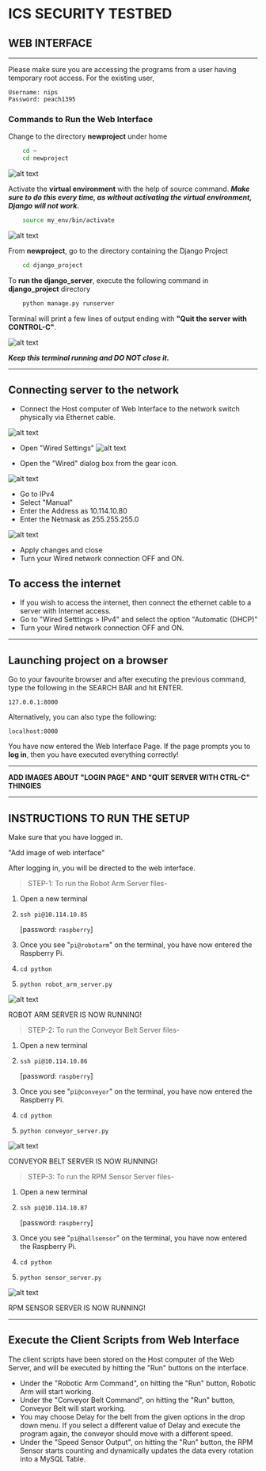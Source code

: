 # **ICS SECURITY TESTBED**

## **WEB INTERFACE**
---

Please make sure you are accessing the programs from a user having temporary root access. For the existing user,
```
Username: nips
Password: peach1395
```
### **Commands to Run the Web Interface**

Change to the directory **newproject** under home
```bash
    cd ~
    cd newproject
```
![alt text](https://github.com/40Keeper/django_project/blob/master/README_Images/Pic1.png)


Activate the **virtual environment** with the help of source command. ***Make sure to do this every time, as without activating the virtual environment, Django will not work.***
```bash
    source my_env/bin/activate
```
![alt text](https://github.com/40Keeper/django_project/blob/master/README_Images/Pic2.png)


From **newproject**, go to the directory containing the Django Project
```bash
    cd django_project
```

To **run the django_server**, execute the following command in **django_project** directory 
```bash
    python manage.py runserver
```
Terminal will print a few lines of output ending with **"Quit the server with CONTROL-C"**. 

![alt text](https://github.com/40Keeper/django_project/blob/master/README_Images/Pic3.png)


***Keep this terminal running and DO NOT close it.***

___

## Connecting server to the network

* Connect the Host computer of Web Interface to the network switch physically via Ethernet cable.

![alt text](https://github.com/40Keeper/django_project/blob/master/README_Images/Pic4.png)


* Open "Wired Settings"
![alt text](https://github.com/40Keeper/django_project/blob/master/README_Images/Pic5.png)


* Open the "Wired" dialog box from the gear icon.

![alt text](https://github.com/40Keeper/django_project/blob/master/README_Images/Pic6.png)


* Go to IPv4
* Select "Manual"
* Enter the Address as 10.114.10.80
* Enter the Netmask as 255.255.255.0

![alt text](https://github.com/40Keeper/django_project/blob/master/README_Images/Pic7.png)


* Apply changes and close
* Turn your Wired network connection OFF and ON.

## To access the internet
* If you wish to access the internet, then connect the ethernet cable to a server with Internet access.
* Go to "Wired Setttings > IPv4" and select the option "Automatic (DHCP)"
* Turn your Wired network connection OFF and ON.
___

## Launching project on a browser


Go to your favourite browser and after executing the previous command, type the following in the SEARCH BAR and hit ENTER.
```
127.0.0.1:8000
```
Alternatively, you can also type the following:
```
localhost:8000
```

You have now entered the Web Interface Page. If the page prompts you to **log in**, then you have executed everything correctly!

---
**ADD IMAGES ABOUT "LOGIN PAGE" AND "QUIT SERVER WITH CTRL-C" THINGIES**
___

## **INSTRUCTIONS TO RUN THE SETUP**

Make sure that you have logged in.

"Add image of web interface"

After logging in, you will be directed to the web interface.

>STEP-1: To run the Robot Arm Server files- 
1. Open a new terminal
1. ```ssh pi@10.114.10.85```

    [password: ```raspberry```]
1. Once you see "```pi@robotarm```" on the terminal, you have now entered the Raspberry Pi.
1. ```cd python ```
1. ```python robot_arm_server.py```

![alt text](https://github.com/40Keeper/django_project/blob/master/README_Images/Pic8.png)


ROBOT ARM SERVER IS NOW RUNNING!


>STEP-2: To run the Conveyor Belt Server files- 
1. Open a new terminal
1. ```ssh pi@10.114.10.86```

    [password: ```raspberry```]
1. Once you see "```pi@conveyor```" on the terminal, you have now entered the Raspberry Pi.
1. ```cd python ```
1. ```python conveyor_server.py```

![alt text](https://github.com/40Keeper/django_project/blob/master/README_Images/Pic9.png)


CONVEYOR BELT SERVER IS NOW RUNNING!

>STEP-3: To run the RPM Sensor Server files- 
1. Open a new terminal
1. ```ssh pi@10.114.10.87```

    [password: ```raspberry```]
1. Once you see "```pi@hallsensor```" on the terminal, you have now entered the Raspberry Pi.
1. ```cd python ```
1. ```python sensor_server.py```

![alt text](https://github.com/40Keeper/django_project/blob/master/README_Images/Pic10.png)


RPM SENSOR SERVER IS NOW RUNNING!
___

## Execute the Client Scripts from Web Interface
The client scripts have been stored on the Host computer of the Web Server, and will be executed by hitting the "Run" buttons on the interface. 

* Under the "Robotic Arm Command", on hitting the "Run" button, Robotic Arm will start working.
* Under the "Conveyor Belt Command", on hitting the "Run" button, Conveyor Belt will start working.
* You may choose Delay for the belt from the given options in the drop down menu. If you select a different value of Delay and execute the program again, the conveyor should move with a different speed.
* Under the "Speed Sensor Output", on hitting the "Run" button, the RPM Sensor starts counting and dynamically updates the data every rotation into a MySQL Table.

